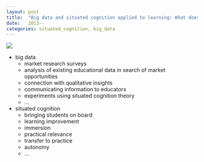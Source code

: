 ```yaml
---
layout: post
title:  "Big data and situated cognition applied to learning: What does it mean?"
date:   2013--
categories: situated_cognition, big_data
---
```


![](https://lh5.googleusercontent.com/-0F1OVXEK1w8/UiQPHaJGM7I/AAAAAAAA3LY/cKY3_ylFzo8/w506-h715/drawing.png)

* big data
    * market research surveys
    * analysis of existing educational data in search of market opportunities
    * connection with qualitative insights
    * communicating information to educators
    * experiments using situated cognition theory
    * ...
* situated cognition 
    * bringing students on board
    * learning improvement
    * immersion
    * practical relevance
    * transfer to practice
    * autonomy
    * ...
